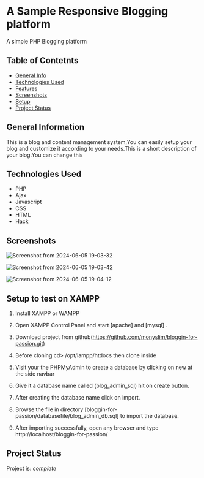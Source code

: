 # A Sample Responsive Blogging platform
A simple PHP Blogging platform

## Table of Contetnts
* [General Info](#general-information)
* [Technologies Used](#technologies-used)
* [Features](#features)
* [Screenshots](#screenshots)
* [Setup](#setup)
* [Project Status](#project-status)

## General Information
This is a blog and content management system,You can easily setup your blog and customize it according to your needs.This is a short description of your blog.You can change this

## Technologies Used
- PHP
- Ajax
- Javascript
- CSS
- HTML
- Hack

## Screenshots
![Screenshot from 2024-06-05 19-03-32](https://github.com/monyslim/bloggin-for-passion/assets/114629095/06d843fc-81af-435d-9f8a-fc2f75eae9ac)

![Screenshot from 2024-06-05 19-03-42](https://github.com/monyslim/bloggin-for-passion/assets/114629095/90f7ae2b-78d9-4180-b0aa-84a39f5ec3b5)

![Screenshot from 2024-06-05 19-04-12](https://github.com/monyslim/bloggin-for-passion/assets/114629095/5f46e2fe-5268-4bad-81c6-99cf063db6a7)


## Setup to test on XAMPP
1. Install XAMPP or WAMPP

2. Open XAMPP Control Panel and start [apache] and [mysql] .

3. Download project from github(https://github.com/monyslim/bloggin-for-passion.git)

4. Before cloning cd> /opt/lampp/htdocs then clone inside

5. Visit your the PHPMyAdmin to create a database by clicking on new at the side navbar

6. Give it a database name called (blog_admin_sql) hit on create button.

7. After creating the database name click on import.

8. Browse the file in directory [bloggin-for-passion/databasefile/blog_admin_db.sql] to import the database.

9. After importing successfully, open any browser and type http://localhost/bloggin-for-passion/

## Project Status
Project is: _complete_